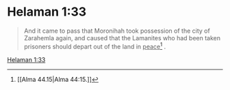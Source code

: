 # Helaman 1:33

> And it came to pass that Moronihah took possession of the city of Zarahemla again, and caused that the Lamanites who had been taken prisoners should depart out of the land in <u>peace</u>[^a] .

[Helaman 1:33](https://www.churchofjesuschrist.org/study/scriptures/bofm/hel/1?lang=eng&id=p33#p33)


[^a]: [[Alma 44.15|Alma 44:15.]]
